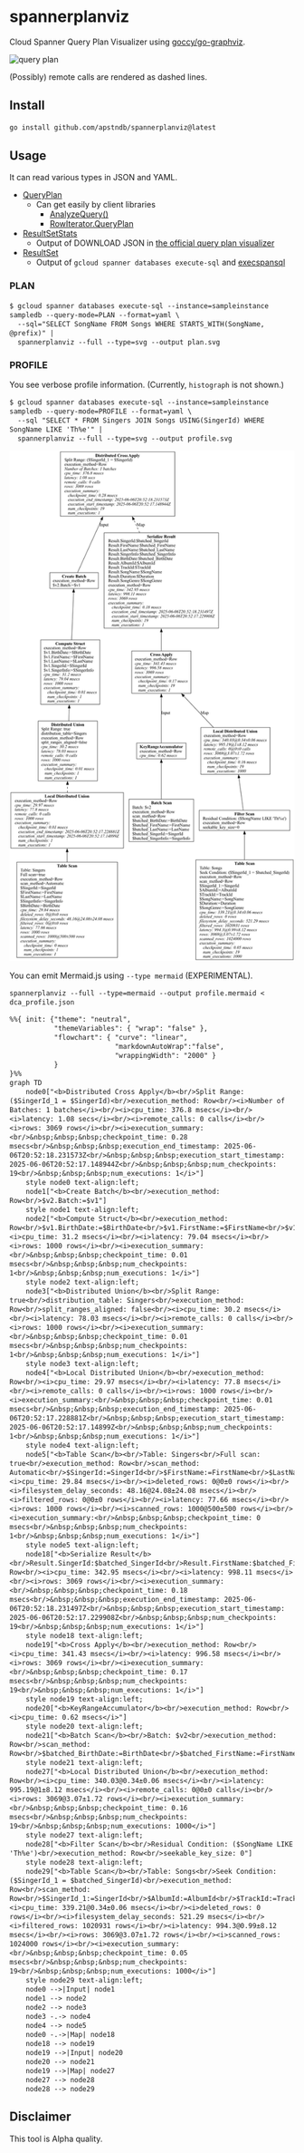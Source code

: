 # spannerplanviz

Cloud Spanner Query Plan Visualizer using [goccy/go-graphviz](https://github.com/goccy/go-graphviz).

![query plan](docs/plan.png)

(Possibly) remote calls are rendered as dashed lines.

## Install

```sh
go install github.com/apstndb/spannerplanviz@latest
```

## Usage

It can read various types in JSON and YAML.

* [QueryPlan](https://cloud.google.com/spanner/docs/reference/rest/v1/ResultSetStats?hl=en#QueryPlan)
    * Can get easily by client libraries
        * [AnalyzeQuery()](https://pkg.go.dev/cloud.google.com/go/spanner#ReadOnlyTransaction.AnalyzeQuery)
        * [RowIterator.QueryPlan](https://pkg.go.dev/cloud.google.com/go/spanner#RowIterator)
* [ResultSetStats](https://cloud.google.com/spanner/docs/reference/rest/v1/ResultSetStats?hl=en)
    * Output of DOWNLOAD JSON in [the official query plan visualizer](https://cloud.google.com/spanner/docs/tune-query-with-visualizer?hl=en)
* [ResultSet](https://cloud.google.com/spanner/docs/reference/rest/v1/ResultSet?hl=en)
    * Output of `gcloud spanner databases execute-sql` and [execspansql](https://github.com/apstndb/execspansql)

### PLAN

```
$ gcloud spanner databases execute-sql --instance=sampleinstance sampledb --query-mode=PLAN --format=yaml \
  --sql="SELECT SongName FROM Songs WHERE STARTS_WITH(SongName, @prefix)" |
  spannerplanviz --full --type=svg --output plan.svg
```

### PROFILE

You see verbose profile information. (Currently, `histograph` is not shown.)

```
$ gcloud spanner databases execute-sql --instance=sampleinstance sampledb --query-mode=PROFILE --format=yaml \
  --sql "SELECT * FROM Singers JOIN Songs USING(SingerId) WHERE SongName LIKE 'Th%e'" |
  spannerplanviz --full --type=svg --output profile.svg
```

![full profile](docs/dca_full.png)

You can emit Mermaid.js using `--type mermaid` (EXPERIMENTAL).

```
spannerplanviz --full --type=mermaid --output profile.mermaid < dca_profile.json
```

```mermaid
%%{ init: {"theme": "neutral",
           "themeVariables": { "wrap": "false" },
           "flowchart": { "curve": "linear",
                          "markdownAutoWrap":"false",
                          "wrappingWidth": "2000" }
           }
}%%
graph TD
    node0["<b>Distributed Cross Apply</b><br/>Split Range: ($SingerId_1 = $SingerId)<br/>execution_method: Row<br/><i>Number of Batches: 1 batches</i><br/><i>cpu_time: 376.8 msecs</i><br/><i>latency: 1.08 secs</i><br/><i>remote_calls: 0 calls</i><br/><i>rows: 3069 rows</i><br/><i>execution_summary:<br/>&nbsp;&nbsp;&nbsp;checkpoint_time: 0.28 msecs<br/>&nbsp;&nbsp;&nbsp;execution_end_timestamp: 2025-06-06T20:52:18.231573Z<br/>&nbsp;&nbsp;&nbsp;execution_start_timestamp: 2025-06-06T20:52:17.148944Z<br/>&nbsp;&nbsp;&nbsp;num_checkpoints: 19<br/>&nbsp;&nbsp;&nbsp;num_executions: 1</i>"]
    style node0 text-align:left;
    node1["<b>Create Batch</b><br/>execution_method: Row<br/>$v2.Batch:=$v1"]
    style node1 text-align:left;
    node2["<b>Compute Struct</b><br/>execution_method: Row<br/>$v1.BirthDate:=$BirthDate<br/>$v1.FirstName:=$FirstName<br/>$v1.LastName:=$LastName<br/>$v1.SingerId:=$SingerId<br/>$v1.SingerInfo:=$SingerInfo<br/><i>cpu_time: 31.2 msecs</i><br/><i>latency: 79.04 msecs</i><br/><i>rows: 1000 rows</i><br/><i>execution_summary:<br/>&nbsp;&nbsp;&nbsp;checkpoint_time: 0.01 msecs<br/>&nbsp;&nbsp;&nbsp;num_checkpoints: 1<br/>&nbsp;&nbsp;&nbsp;num_executions: 1</i>"]
    style node2 text-align:left;
    node3["<b>Distributed Union</b><br/>Split Range: true<br/>distribution_table: Singers<br/>execution_method: Row<br/>split_ranges_aligned: false<br/><i>cpu_time: 30.2 msecs</i><br/><i>latency: 78.03 msecs</i><br/><i>remote_calls: 0 calls</i><br/><i>rows: 1000 rows</i><br/><i>execution_summary:<br/>&nbsp;&nbsp;&nbsp;checkpoint_time: 0.01 msecs<br/>&nbsp;&nbsp;&nbsp;num_checkpoints: 1<br/>&nbsp;&nbsp;&nbsp;num_executions: 1</i>"]
    style node3 text-align:left;
    node4["<b>Local Distributed Union</b><br/>execution_method: Row<br/><i>cpu_time: 29.97 msecs</i><br/><i>latency: 77.8 msecs</i><br/><i>remote_calls: 0 calls</i><br/><i>rows: 1000 rows</i><br/><i>execution_summary:<br/>&nbsp;&nbsp;&nbsp;checkpoint_time: 0.01 msecs<br/>&nbsp;&nbsp;&nbsp;execution_end_timestamp: 2025-06-06T20:52:17.228881Z<br/>&nbsp;&nbsp;&nbsp;execution_start_timestamp: 2025-06-06T20:52:17.14899Z<br/>&nbsp;&nbsp;&nbsp;num_checkpoints: 1<br/>&nbsp;&nbsp;&nbsp;num_executions: 1</i>"]
    style node4 text-align:left;
    node5["<b>Table Scan</b><br/>Table: Singers<br/>Full scan: true<br/>execution_method: Row<br/>scan_method: Automatic<br/>$SingerId:=SingerId<br/>$FirstName:=FirstName<br/>$LastName:=LastName<br/>$SingerInfo:=SingerInfo<br/>$BirthDate:=BirthDate<br/><i>cpu_time: 29.84 msecs</i><br/><i>deleted_rows: 0@0±0 rows</i><br/><i>filesystem_delay_seconds: 48.16@24.08±24.08 msecs</i><br/><i>filtered_rows: 0@0±0 rows</i><br/><i>latency: 77.66 msecs</i><br/><i>rows: 1000 rows</i><br/><i>scanned_rows: 1000@500±500 rows</i><br/><i>execution_summary:<br/>&nbsp;&nbsp;&nbsp;checkpoint_time: 0 msecs<br/>&nbsp;&nbsp;&nbsp;num_checkpoints: 1<br/>&nbsp;&nbsp;&nbsp;num_executions: 1</i>"]
    style node5 text-align:left;
    node18["<b>Serialize Result</b><br/>Result.SingerId:$batched_SingerId<br/>Result.FirstName:$batched_FirstName<br/>Result.LastName:$batched_LastName<br/>Result.SingerInfo:$batched_SingerInfo<br/>Result.BirthDate:$batched_BirthDate<br/>Result.AlbumId:$AlbumId<br/>Result.TrackId:$TrackId<br/>Result.SongName:$SongName<br/>Result.Duration:$Duration<br/>Result.SongGenre:$SongGenre<br/>execution_method: Row<br/><i>cpu_time: 342.95 msecs</i><br/><i>latency: 998.11 msecs</i><br/><i>rows: 3069 rows</i><br/><i>execution_summary:<br/>&nbsp;&nbsp;&nbsp;checkpoint_time: 0.18 msecs<br/>&nbsp;&nbsp;&nbsp;execution_end_timestamp: 2025-06-06T20:52:18.231497Z<br/>&nbsp;&nbsp;&nbsp;execution_start_timestamp: 2025-06-06T20:52:17.229908Z<br/>&nbsp;&nbsp;&nbsp;num_checkpoints: 19<br/>&nbsp;&nbsp;&nbsp;num_executions: 1</i>"]
    style node18 text-align:left;
    node19["<b>Cross Apply</b><br/>execution_method: Row<br/><i>cpu_time: 341.43 msecs</i><br/><i>latency: 996.58 msecs</i><br/><i>rows: 3069 rows</i><br/><i>execution_summary:<br/>&nbsp;&nbsp;&nbsp;checkpoint_time: 0.17 msecs<br/>&nbsp;&nbsp;&nbsp;num_checkpoints: 19<br/>&nbsp;&nbsp;&nbsp;num_executions: 1</i>"]
    style node19 text-align:left;
    node20["<b>KeyRangeAccumulator</b><br/>execution_method: Row<br/><i>cpu_time: 0.62 msecs</i>"]
    style node20 text-align:left;
    node21["<b>Batch Scan</b><br/>Batch: $v2<br/>execution_method: Row<br/>scan_method: Row<br/>$batched_BirthDate:=BirthDate<br/>$batched_FirstName:=FirstName<br/>$batched_LastName:=LastName<br/>$batched_SingerId:=SingerId<br/>$batched_SingerInfo:=SingerInfo"]
    style node21 text-align:left;
    node27["<b>Local Distributed Union</b><br/>execution_method: Row<br/><i>cpu_time: 340.03@0.34±0.06 msecs</i><br/><i>latency: 995.19@1±8.12 msecs</i><br/><i>remote_calls: 0@0±0 calls</i><br/><i>rows: 3069@3.07±1.72 rows</i><br/><i>execution_summary:<br/>&nbsp;&nbsp;&nbsp;checkpoint_time: 0.16 msecs<br/>&nbsp;&nbsp;&nbsp;num_checkpoints: 19<br/>&nbsp;&nbsp;&nbsp;num_executions: 1000</i>"]
    style node27 text-align:left;
    node28["<b>Filter Scan</b><br/>Residual Condition: ($SongName LIKE 'Th%e')<br/>execution_method: Row<br/>seekable_key_size: 0"]
    style node28 text-align:left;
    node29["<b>Table Scan</b><br/>Table: Songs<br/>Seek Condition: ($SingerId_1 = $batched_SingerId)<br/>execution_method: Row<br/>scan_method: Row<br/>$SingerId_1:=SingerId<br/>$AlbumId:=AlbumId<br/>$TrackId:=TrackId<br/>$SongName:=SongName<br/>$Duration:=Duration<br/>$SongGenre:=SongGenre<br/><i>cpu_time: 339.21@0.34±0.06 msecs</i><br/><i>deleted_rows: 0 rows</i><br/><i>filesystem_delay_seconds: 521.29 msecs</i><br/><i>filtered_rows: 1020931 rows</i><br/><i>latency: 994.3@0.99±8.12 msecs</i><br/><i>rows: 3069@3.07±1.72 rows</i><br/><i>scanned_rows: 1024000 rows</i><br/><i>execution_summary:<br/>&nbsp;&nbsp;&nbsp;checkpoint_time: 0.05 msecs<br/>&nbsp;&nbsp;&nbsp;num_checkpoints: 19<br/>&nbsp;&nbsp;&nbsp;num_executions: 1000</i>"]
    style node29 text-align:left;
    node0 -->|Input| node1
    node1 --> node2
    node2 --> node3
    node3 -.-> node4
    node4 --> node5
    node0 -.->|Map| node18
    node18 --> node19
    node19 -->|Input| node20
    node20 --> node21
    node19 -->|Map| node27
    node27 --> node28
    node28 --> node29
```

## Disclaimer

This tool is Alpha quality.